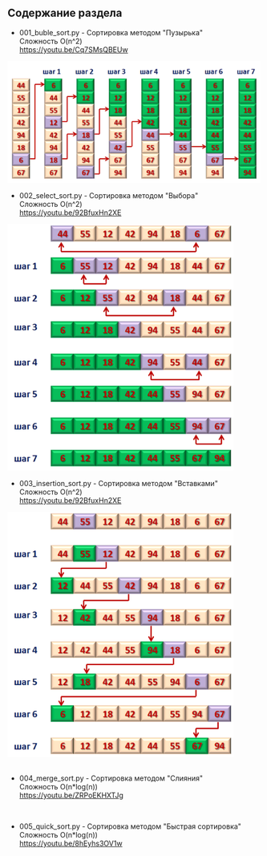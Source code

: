 ## Содержание раздела

+ 001_buble_sort.py - Сортировка методом "Пузырька"  
Сложность O(n^2)  
https://youtu.be/Cq7SMsQBEUw

<img src='src_img/001_bubble_sort.png' width="610"/>


+ 002_select_sort.py - Сортировка методом "Выбора"  
Сложность O(n^2)  
https://youtu.be/92BfuxHn2XE

<img src='src_img/002_select_sort.png' width="450"/>

+ 003_insertion_sort.py - Сортировка методом "Вставками"  
Сложность O(n^2)  
https://youtu.be/92BfuxHn2XE

<img src='src_img/003_insertion_sort.png' width="450"/>

<br>
<br>

+ 004_merge_sort.py - Сортировка методом "Слияния"  
Сложность O(n*log(n))  
https://youtu.be/ZRPoEKHXTJg  
<br>

+ 005_quick_sort.py - Сортировка методом "Быстрая сортировка"  
Сложность O(n*log(n))  
https://youtu.be/8hEyhs3OV1w  
